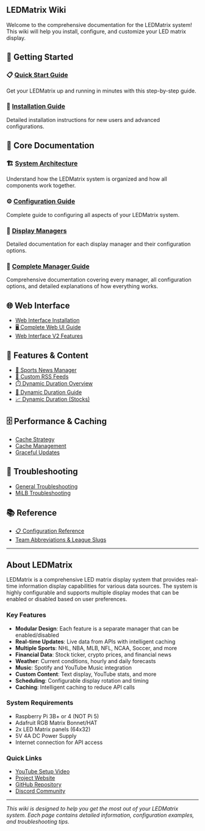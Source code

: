 ## LEDMatrix Wiki

Welcome to the comprehensive documentation for the LEDMatrix system! This wiki will help you install, configure, and customize your LED matrix display.

## 🚀 Getting Started

### 📋 [Quick Start Guide](WIKI_QUICK_START.md)
Get your LEDMatrix up and running in minutes with this step-by-step guide.

### 🔧 [Installation Guide](INSTALLATION_GUIDE.md)
Detailed installation instructions for new users and advanced configurations.

## 📖 Core Documentation

### 🏗️ [System Architecture](WIKI_ARCHITECTURE.md)
Understand how the LEDMatrix system is organized and how all components work together.

### ⚙️ [Configuration Guide](WIKI_CONFIGURATION.md)
Complete guide to configuring all aspects of your LEDMatrix system.

### 🎯 [Display Managers](WIKI_DISPLAY_MANAGERS.md)
Detailed documentation for each display manager and their configuration options.

### 🔧 [Complete Manager Guide](MANAGER_GUIDE_COMPREHENSIVE.md)
Comprehensive documentation covering every manager, all configuration options, and detailed explanations of how everything works.

## 🌐 Web Interface
- [Web Interface Installation](WEB_INTERFACE_INSTALLATION.md)
- [🖥️ Complete Web UI Guide](WEB_UI_COMPLETE_GUIDE.md)
- [Web Interface V2 Features](WEB_INTERFACE_V2_ENHANCED_SUMMARY.md)

## 🎨 Features & Content
- [📰 Sports News Manager](NEWS_MANAGER_README.md)
- [📡 Custom RSS Feeds](CUSTOM_FEEDS_GUIDE.md)
- [⏱️ Dynamic Duration Overview](dynamic_duration.md)
- [📖 Dynamic Duration Guide](DYNAMIC_DURATION_GUIDE.md)
- [📈 Dynamic Duration (Stocks)](DYNAMIC_DURATION_STOCKS_IMPLEMENTATION.md)

## 🗄️ Performance & Caching
- [Cache Strategy](CACHE_STRATEGY.md)
- [Cache Management](cache_management.md)
- [Graceful Updates](GRACEFUL_UPDATES.md)

## 🧩 Troubleshooting
- [General Troubleshooting](WIKI_TROUBLESHOOTING.md)
- [MiLB Troubleshooting](MILB_TROUBLESHOOTING.md)

## 📚 Reference
- [📋 Configuration Reference](CONFIGURATION_REFERENCE.md)
- [Team Abbreviations & League Slugs](TEAM_ABBREVIATIONS_AND_LEAGUE_SLUGS.md)

---

## About LEDMatrix

LEDMatrix is a comprehensive LED matrix display system that provides real-time information display capabilities for various data sources. The system is highly configurable and supports multiple display modes that can be enabled or disabled based on user preferences.

### Key Features
- **Modular Design**: Each feature is a separate manager that can be enabled/disabled
- **Real-time Updates**: Live data from APIs with intelligent caching
- **Multiple Sports**: NHL, NBA, MLB, NFL, NCAA, Soccer, and more
- **Financial Data**: Stock ticker, crypto prices, and financial news
- **Weather**: Current conditions, hourly and daily forecasts
- **Music**: Spotify and YouTube Music integration
- **Custom Content**: Text display, YouTube stats, and more
- **Scheduling**: Configurable display rotation and timing
- **Caching**: Intelligent caching to reduce API calls

### System Requirements
- Raspberry Pi 3B+ or 4 (NOT Pi 5)
- Adafruit RGB Matrix Bonnet/HAT
- 2x LED Matrix panels (64x32)
- 5V 4A DC Power Supply
- Internet connection for API access

### Quick Links
- [YouTube Setup Video](https://www.youtube.com/watch?v=_HaqfJy1Y54)
- [Project Website](https://www.chuck-builds.com/led-matrix/)
- [GitHub Repository](https://github.com/ChuckBuilds/LEDMatrix)
- [Discord Community](https://discord.com/invite/uW36dVAtcT)

---

*This wiki is designed to help you get the most out of your LEDMatrix system. Each page contains detailed information, configuration examples, and troubleshooting tips.* 